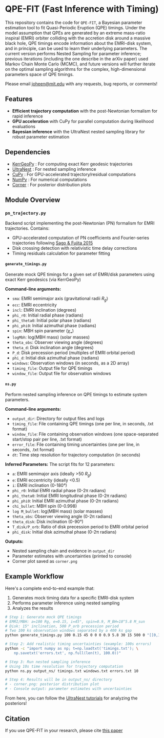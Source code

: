 # QPE-FIT (Fast Inference with Timing)

This repository contains the code for `QPE-FIT`, a Bayesian parameter estimation tool to fit Quasi-Periodic Eruption (QPE) timings. Under the model assumption that QPEs are generated by an extreme mass-ratio inspiral (EMRI) orbiter colliding with the accretion disk around a massive black hole, QPE timings encode information about the EMRI-disk system, and in principle, can be used to learn their underlying parameters. The current version performs Nested Sampling for parameter inference; previous iterations (including the one describe in the arXiv paper) used Markov Chain Monte Carlo (MCMC), and future versions will further iterate on the optimal sampling algorithms for the complex, high-dimensional parameters space of QPE timings.

Please email joheen@mit.edu with any requests, bug reports, or comments!

## Features

- **Efficient trajectory computation** with the post-Newtonian formalism for rapid inference
- **GPU acceleration** with CuPy for parallel computation during likelihood evaluations
- **Bayesian inference** with the UltraNest nested sampling library for robust parameter estimation

## Dependencies

- [KerrGeoPy](https://kerrgeopy.readthedocs.io/en/latest/) : For computing exact Kerr geodesic trajectories
- [UltraNest](https://johannesbuchner.github.io/UltraNest) : For nested sampling inference
- [CuPy](https://cupy.dev/) : For GPU-accelerated trajectory/residual computations
- [NumPy](https://numpy.org/) : For numerical computations
- [Corner](https://corner.readthedocs.io/) : For posterior distribution plots

## Module Overview

### `pn_trajectory.py`
Backend script implementing the post-Newtonian (PN) formalism for EMRI trajectories. Contains:
- GPU-accelerated computation of PN coefficients and Fourier-series trajectories following [Sago & Fujita 2015](https://arxiv.org/abs/1505.01600)
- Disk crossing detection with relativistic time delay corrections
- Timing residuals calculation for parameter fitting

#### `generate_timings.py`
Generate mock QPE timings for a given set of EMRI/disk parameters using exact Kerr geodesics (via KerrGeoPy)

**Command-line arguments:**
- `sma`: EMRI semimajor axis (gravitational radii $R_g$)
- `ecc`: EMRI eccentricity
- `incl`: EMRI inclination (degrees)
- `phi_r0`: Initial radial phase (radians)
- `phi_theta0`: Initial polar phase (radians)
- `phi_phi0`: Initial azimuthal phase (radians)
- `spin`: MBH spin parameter ($\chi_\bullet$)
- `logMbh`: log(MBH mass) (solar masses)
- `theta_obs`: Observer viewing angle (degrees)
- `theta_d`: Disk inclination angle (degrees)
- `P_d`: Disk precession period (multiples of EMRI orbital period)
- `phi_d`: Initial disk azimuthal phase (radians)
- `windows`: Observation windows (in seconds, as a 2D array)
- `timing_file`: Output file for QPE timings
- `window_file`: Output file for observation windows

#### `ns.py`
Perform nested sampling inference on QPE timings to estimate system parameters.

**Command-line arguments:**
- `output_dir`: Directory for output files and logs
- `timing_file`: File containing QPE timings (one per line, in seconds, .txt format)
- `window_file`: File containing observation windows (one space-separated start/stop pair per line, .txt format)
- `error_file`: File containing timing uncertainties (one per line, in seconds, .txt format)
- `dt`: Time step resolution for trajectory computation (in seconds)

**Inferred Parameters:**
The script fits for 12 parameters:
- `a`: EMRI semimajor axis (ideally >50 $R_g$)
- `e`: EMRI eccentricity (ideally <0.5)
- `i`: EMRI inclination (0-180°)
- `phi_r0`: Initial EMRI radial phase (0-2π radians)
- `phi_theta0`: Initial EMRI longitudinal phase (0-2π radians)
- `phi_phi0`: Initial EMRI azimuthal phase (0-2π radians)
- `chi_bullet`: MBH spin (0-0.998)
- `log M_bullet`: log(MBH mass) (solar masses)
- `theta_obs`: Observer viewing angle (0-2π radians)
- `theta_disk`: Disk inclination (0-90°)
- `T_disk/P_orb`: Ratio of disk precession period to EMRI orbital period
- `phi_disk`: Initial disk azimuthal phase (0-2π radians)

**Outputs:**
- Nested sampling chain and evidence in `output_dir`
- Parameter estimates with uncertainties (printed to console)
- Corner plot saved as `corner.png`

## Example Workflow

Here's a complete end-to-end example that:
1. Generates mock timing data for a specific EMRI-disk system
2. Performs parameter inference using nested sampling
3. Analyzes the results

```bash
# Step 1: Generate mock QPE timings
# EMRI/MBH: a=100 Rg, e=0.15, i=45°, spin=0.9, M_BH=10^5.8 M_sun
# Disk: 15° inclination, 500 P_orb precession period
# Two 100 ks observation windows separated by a 400 ks gap
python generate_timings.py 100 0.15 45 0 0 0 0.9 5.8 30 15 500 0 "[[0,100000],[500000,600000]]" timings.txt windows.txt

# Step 2: Add realistic timing uncertainties (example: 100s errors)
python -c "import numpy as np; t=np.loadtxt('timings.txt'); \
    np.savetxt('errors.txt', np.full(len(t), 100.0))"

# Step 3: Run nested sampling inference
# Using 10s time resolution for trajectory computation
python ns.py output_ns/ timings.txt windows.txt errors.txt 10

# Step 4: Results will be in output_ns/ directory
# - corner.png: posterior distribution plot
# - Console output: parameter estimates with uncertainties
```
From here, you can follow the [UltraNest tutorials](https://johannesbuchner.github.io/UltraNest/using-ultranest.html) for analyzing the posteriors!

## Citation

If you use QPE-FIT in your research, please cite [this paper](https://arxiv.org/abs/2508.20162)
